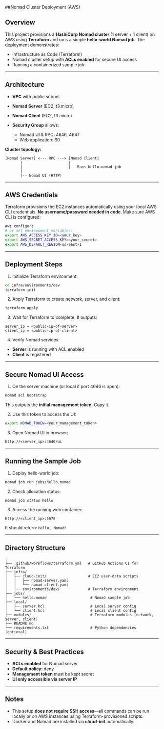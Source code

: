 ##Nomad Cluster Deployment (AWS)

## Overview

This project provisions a **HashiCorp Nomad cluster** (1 server + 1 client) on AWS using **Terraform** and runs a simple **hello-world Nomad job**.
The deployment demonstrates:

* Infrastructure as Code (Terraform)
* Nomad cluster setup with **ACLs enabled** for secure UI access
* Running a containerized sample job

---

## Architecture

* **VPC** with public subnet
* **Nomad Server** (EC2, t3.micro)
* **Nomad Client** (EC2, t3.micro)
* **Security Group** allows:

  * Nomad UI & RPC: 4646, 4647
  * Web application: 80

**Cluster topology:**

```
[Nomad Server] <--- RPC ---> [Nomad Client]
       |                     |
       |                     |-- Runs hello.nomad job
       |
       |-- Nomad UI (HTTP)
```

---

## AWS Credentials

Terraform provisions the EC2 instances automatically using your local AWS CLI credentials.
**No username/password needed in code**. Make sure AWS CLI is configured:

```bash
aws configure
# or set environment variables:
export AWS_ACCESS_KEY_ID=<your_key>
export AWS_SECRET_ACCESS_KEY=<your_secret>
export AWS_DEFAULT_REGION=us-east-1
```

---

## Deployment Steps

1. Initialize Terraform environment:

```bash
cd infra/environments/dev
terraform init
```

2. Apply Terraform to create network, server, and client:

```bash
terraform apply
```

3. Wait for Terraform to complete. It outputs:

```text
server_ip = <public-ip-of-server>
client_ip = <public-ip-of-client>
```

4. Verify Nomad services:

* **Server** is running with ACL enabled
* **Client** is registered

---

## Secure Nomad UI Access

1. On the server machine (or local if port 4646 is open):

```bash
nomad acl bootstrap
```

This outputs the **initial management token**. Copy it.

2. Use this token to access the UI:

```bash
export NOMAD_TOKEN=<your_management_token>
```

3. Open Nomad UI in browser:

```
http://<server_ip>:4646/ui
```

---

## Running the Sample Job

1. Deploy hello-world job:

```bash
nomad job run jobs/hello.nomad
```

2. Check allocation status:

```bash
nomad job status hello
```

3. Access the running web container:

```
http://<client_ip>:5678
```

It should return: `Hello, Nomad!`

---

## Directory Structure

```
.
├── .github/workflows/terraform.yml   # GitHub Actions CI for Terraform
├── infra/
│   ├── cloud-init/                   # EC2 user-data scripts
│   │   ├── nomad-server.yaml
│   │   └── nomad-client.yaml
│   └── environments/dev/             # Terraform environment
├── jobs/
│   └── hello.nomad                    # Nomad sample job
├── local/
│   ├── server.hcl                     # Local server config
│   └── client.hcl                     # Local client config
├── modules/                           # Terraform modules (network, server, client)
├── README.md
└── requirements.txt                   # Python dependencies (optional)
```

---

## Security & Best Practices

* **ACLs enabled** for Nomad server
* **Default policy:** deny
* **Management token** must be kept secret
* **UI only accessible via server IP**

---

## Notes

* This setup **does not require SSH access**—all commands can be run locally or on AWS instances using Terraform-provisioned scripts.
* Docker and Nomad are installed via **cloud-init** automatically.


